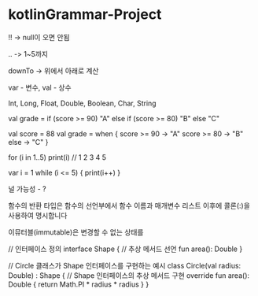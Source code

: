 # kotlinGrammar-Project


!! -> null이 오면 안됨

.. -> 1~5까지

downTo -> 위에서 아래로 계산

var - 변수, val - 상수

Int, Long, Float, Double, Boolean, Char, String

val grade = if (score >= 90) "A" else if (score >= 80) "B" else "C"

val score = 88
val grade = when {
    score >= 90 -> "A"
    score >= 80 -> "B"
    else -> "C"
}

for (i in 1..5) print(i) // 1 2 3 4 5

var i = 1
while (i <= 5) {
    print(i++)
}

널 가능성 - ?

함수의 반환 타입은 함수의 선언부에서 함수 이름과 매개변수 리스트 이후에 콜론(:)을 사용하여 명시합니다

이뮤터블(immutable)은 변경할 수 없는 상태를

// 인터페이스 정의
interface Shape {
    // 추상 메서드 선언
    fun area(): Double
}

// Circle 클래스가 Shape 인터페이스를 구현하는 예시
class Circle(val radius: Double) : Shape {
    // Shape 인터페이스의 추상 메서드 구현
    override fun area(): Double {
        return Math.PI * radius * radius
    }
}
